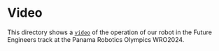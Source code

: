 Video
====
This directory shows a [`video`]() of the operation of our robot in the Future Engineers track at the Panama Robotics Olympics WRO2024.
